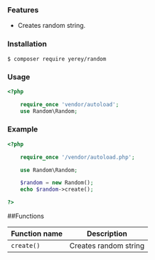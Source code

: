 ### Features

- Creates random string.


### Installation

`$ composer require yerey/random`


### Usage

```php
<?php

	require_once 'vendor/autoload';
	use Random\Random;
```

### Example

```php
<?php

    require_once '/vendor/autoload.php';

    use Random\Random;

    $random = new Random();
    echo $random->create();

?>
```

##Functions

| Function name | Description                    |
| ------------- | ------------------------------ |
| `create()`      | Creates random string|
